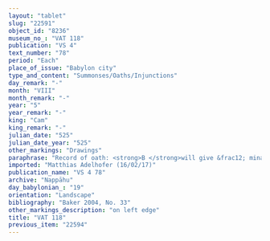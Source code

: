 ```yaml
---
layout: "tablet"
slug: "22591"
object_id: "8236"
museum_no_: "VAT 118"
publication: "VS 4"
text_number: "78"
period: "Each"
place_of_issue: "Babylon city"
type_and_content: "Summonses/Oaths/Injunctions"
day_remark: "-"
month: "VIII"
month_remark: "-"
year: "5"
year_remark: "-"
king: "Cam"
king_remark: "-"
julian_date: "525"
julian_date_year: "525"
other_markings: "Drawings"
paraphrase: "Record of oath: <strong>B </strong>will give &frac12; mina of silver to <strong><sup>f</sup>A</strong> as it is written in the promissory note (<em>uˀiltu</em>; cf. VAT51), since she swears that she has not taken anything apart from the things mentioned in the said document. Furthermore <strong><sup>f</sup>A</strong> will not demand (<em>erē&scaron;u</em>) any rations (<em>kurrummatu</em>) of <strong>B</strong>. 3 witnesses, including the brother of <strong><sup>f</sup>A</strong> (Bēl-usāt/Niqudu[=Nab&ucirc;-mu&scaron;ētiq-udd&ecirc;]//Nūr-S&icirc;n), and the scribe(?) (Mu&scaron;ēzib-Marduk/Etellu//Egibi).<br /> &nbsp;<br /> <strong><sup>f</sup></strong><strong>A</strong> = <sup>f</sup>Tappa&scaron;&scaron;ar/Nab&ucirc;-mu&scaron;ētiq-udd&ecirc;//Nūr-S&icirc;n (cf. Baker 2004, 32f. for filiation); <strong>B</strong> = Iddin-Nab&ucirc;/Nab&ucirc;-bān-zēri//Nappāhu<br /> &nbsp;"
imported: "Matthias Adelhofer (16/02/17)"
publication_name: "VS 4 78"
archive: "Nappāhu"
day_babylonian_: "19"
orientation: "Landscape"
bibliography: "Baker 2004, No. 33"
other_markings_description: "on left edge"
title: "VAT 118"
previous_item: "22594"
---
```

